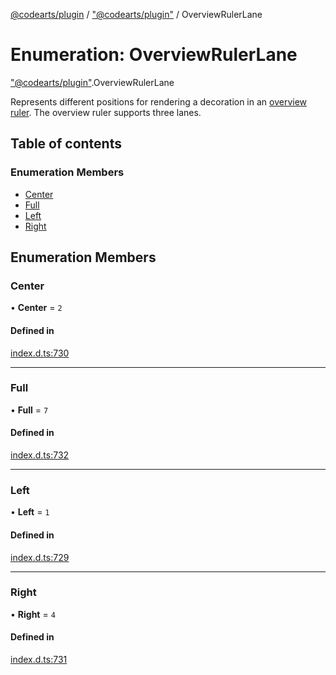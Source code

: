 [@codearts/plugin](../README.md) / ["@codearts/plugin"](../modules/_codearts_plugin_.md) / OverviewRulerLane

# Enumeration: OverviewRulerLane

["@codearts/plugin"](../modules/_codearts_plugin_.md).OverviewRulerLane

Represents different positions for rendering a decoration in an [overview ruler](../interfaces/codearts_plugin_.DecorationRenderOptions.md#overviewrulerlane).
The overview ruler supports three lanes.

## Table of contents

### Enumeration Members

- [Center](codearts_plugin_.OverviewRulerLane.md#center)
- [Full](codearts_plugin_.OverviewRulerLane.md#full)
- [Left](codearts_plugin_.OverviewRulerLane.md#left)
- [Right](codearts_plugin_.OverviewRulerLane.md#right)

## Enumeration Members

### Center

• **Center** = ``2``

#### Defined in

[index.d.ts:730](https://github.com/shuyaqian/cloudide-plugin-api/blob/5b69219/index.d.ts#L730)

___

### Full

• **Full** = ``7``

#### Defined in

[index.d.ts:732](https://github.com/shuyaqian/cloudide-plugin-api/blob/5b69219/index.d.ts#L732)

___

### Left

• **Left** = ``1``

#### Defined in

[index.d.ts:729](https://github.com/shuyaqian/cloudide-plugin-api/blob/5b69219/index.d.ts#L729)

___

### Right

• **Right** = ``4``

#### Defined in

[index.d.ts:731](https://github.com/shuyaqian/cloudide-plugin-api/blob/5b69219/index.d.ts#L731)

